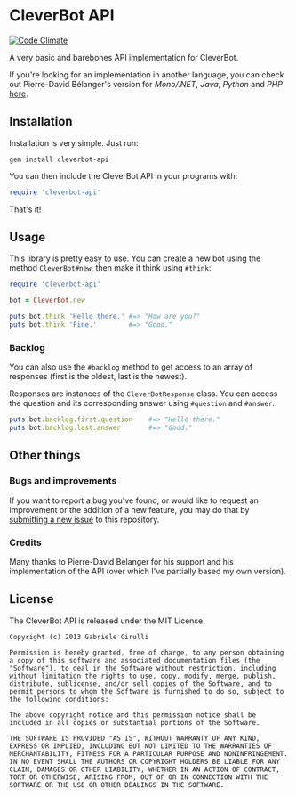 # CleverBot API
[![Code Climate](https://codeclimate.com/github/gabrielecirulli/cleverbot-api.png)](https://codeclimate.com/github/gabrielecirulli/cleverbot-api)

A very basic and barebones API implementation for CleverBot.

If you're looking for an implementation in another language, you can check out Pierre-David Bélanger's version for *Mono/.NET*, *Java*, *Python* and *PHP* [here](http://code.google.com/p/chatter-bot-api/).

## Installation
Installation is very simple. Just run:
```
gem install cleverbot-api
```
You can then include the CleverBot API in your programs with:
```ruby
require 'cleverbot-api'
```
That's it!

## Usage
This library is pretty easy to use. You can create a new bot using the method `CleverBot#new`, then make it think using `#think`:

```ruby
require 'cleverbot-api'

bot = CleverBot.new

puts bot.think 'Hello there.' #=> "How are you?"
puts bot.think 'Fine.'        #=> "Good."
```

### Backlog
You can also use the `#backlog` method to get access to an array of responses (first is the oldest, last is the newest).

Responses are instances of the `CleverBotResponse` class. You can access the question and its corresponding answer using `#question` and `#answer`.
```ruby
puts bot.backlog.first.question    #=> "Hello there."
puts bot.backlog.last.answer       #=> "Good."
```

## Other things
### Bugs and improvements
If you want to report a bug you've found, or would like to request an improvement or the addition of a new feature, you may do that by [submitting a new issue](../../issues/new) to this repository.

### Credits
Many thanks to Pierre-David Bélanger for his support and his implementation of the API (over which I've partially based my own version).

## License
The CleverBot API is released under the MIT License.
```
Copyright (c) 2013 Gabriele Cirulli

Permission is hereby granted, free of charge, to any person obtaining a copy of this software and associated documentation files (the "Software"), to deal in the Software without restriction, including without limitation the rights to use, copy, modify, merge, publish, distribute, sublicense, and/or sell copies of the Software, and to permit persons to whom the Software is furnished to do so, subject to the following conditions:

The above copyright notice and this permission notice shall be included in all copies or substantial portions of the Software.

THE SOFTWARE IS PROVIDED "AS IS", WITHOUT WARRANTY OF ANY KIND, EXPRESS OR IMPLIED, INCLUDING BUT NOT LIMITED TO THE WARRANTIES OF MERCHANTABILITY, FITNESS FOR A PARTICULAR PURPOSE AND NONINFRINGEMENT. IN NO EVENT SHALL THE AUTHORS OR COPYRIGHT HOLDERS BE LIABLE FOR ANY CLAIM, DAMAGES OR OTHER LIABILITY, WHETHER IN AN ACTION OF CONTRACT, TORT OR OTHERWISE, ARISING FROM, OUT OF OR IN CONNECTION WITH THE SOFTWARE OR THE USE OR OTHER DEALINGS IN THE SOFTWARE.
```
